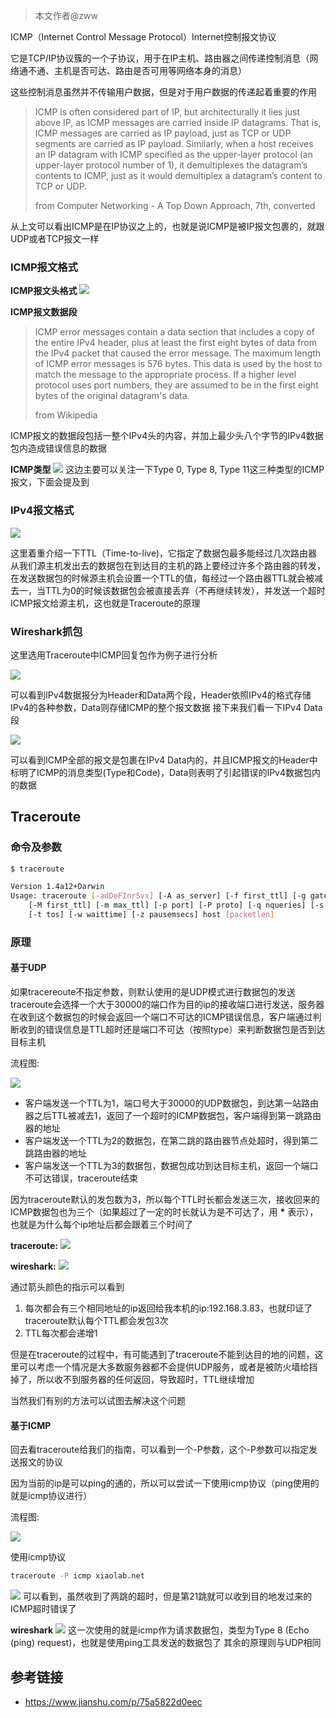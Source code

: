 > 本文作者@zww

ICMP（Internet Control Message Protocol）Internet控制报文协议

它是TCP/IP协议簇的一个子协议，用于在IP主机、路由器之间传递控制消息（网络通不通、主机是否可达、路由是否可用等网络本身的消息）

这些控制消息虽然并不传输用户数据，但是对于用户数据的传递起着重要的作用

> ICMP is often considered part of IP, but architecturally it lies just above IP, as ICMP messages are carried inside IP datagrams. That is, ICMP messages are carried as IP payload, just as TCP or UDP segments are carried as IP payload. Similarly, when a host receives an IP datagram with ICMP specified as the upper-layer protocol (an upper-layer protocol number of 1), it demultiplexes the datagram’s contents to ICMP, just as it would demultiplex a datagram’s content to TCP or UDP.
>
> from Computer Networking - A Top Down Approach, 7th, converted

从上文可以看出ICMP是在IP协议之上的，也就是说ICMP是被IP报文包裹的，就跟UDP或者TCP报文一样

### ICMP报文格式

**ICMP报文头格式**
![](img/icmp/1.png)

**ICMP报文数据段**
> ICMP error messages contain a data section that includes a copy of the entire IPv4 header, plus at least the first eight bytes of data from the IPv4 packet that caused the error message. The maximum length of ICMP error messages is 576 bytes. This data is used by the host to match the message to the appropriate process. If a higher level protocol uses port numbers, they are assumed to be in the first eight bytes of the original datagram's data.
>
> from Wikipedia

ICMP报文的数据段包括一整个IPv4头的内容，并加上最少头八个字节的IPv4数据包内造成错误信息的数据

**ICMP类型**
![](img/icmp/10.png)
这边主要可以关注一下Type 0, Type 8, Type 11这三种类型的ICMP报文，下面会提及到

### IPv4报文格式

![](img/icmp/2.png)

这里着重介绍一下TTL（Time-to-live)，它指定了数据包最多能经过几次路由器
从我们源主机发出去的数据包在到达目的主机的路上要经过许多个路由器的转发，在发送数据包的时候源主机会设置一个TTL的值，每经过一个路由器TTL就会被减去一，当TTL为0的时候该数据包会被直接丢弃（不再继续转发），并发送一个超时ICMP报文给源主机，这也就是Traceroute的原理

### Wireshark抓包

这里选用Traceroute中ICMP回复包作为例子进行分析

![](img/icmp/3.png)

可以看到IPv4数据报分为Header和Data两个段，Header依照IPv4的格式存储IPv4的各种参数，Data则存储ICMP的整个报文数据
接下来我们看一下IPv4 Data段

![](img/icmp/4.png)

可以看到ICMP全部的报文是包裹在IPv4 Data内的，并且ICMP报文的Header中标明了ICMP的消息类型(Type和Code)，Data则表明了引起错误的IPv4数据包内的数据

## Traceroute 

### 命令及参数

```sh
$ traceroute

Version 1.4a12+Darwin
Usage: traceroute [-adDeFInrSvx] [-A as_server] [-f first_ttl] [-g gateway] [-i iface]
	[-M first_ttl] [-m max_ttl] [-p port] [-P proto] [-q nqueries] [-s src_addr]
	[-t tos] [-w waittime] [-z pausemsecs] host [packetlen]
``` 

### 原理

#### 基于UDP

如果tracereoute不指定参数，则默认使用的是UDP模式进行数据包的发送
traceroute会选择一个大于30000的端口作为目的ip的接收端口进行发送，服务器在收到这个数据包的时候会返回一个端口不可达的ICMP错误信息，客户端通过判断收到的错误信息是TTL超时还是端口不可达（按照type）来判断数据包是否到达目标主机

流程图: 

![](img/icmp/5.png)

* 客户端发送一个TTL为1，端口号大于30000的UDP数据包，到达第一站路由器之后TTL被减去1，返回了一个超时的ICMP数据包，客户端得到第一跳路由器的地址
* 客户端发送一个TTL为2的数据包，在第二跳的路由器节点处超时，得到第二跳路由器的地址
* 客户端发送一个TTL为3的数据包，数据包成功到达目标主机，返回一个端口不可达错误，traceroute结束

因为traceroute默认的发包数为3，所以每个TTL时长都会发送三次，接收回来的ICMP数据包也为三个（如果超过了一定的时长就认为是不可达了，用 **\*** 表示），也就是为什么每个ip地址后都会跟着三个时间了

**traceroute:**
![](img/icmp/6.png)

**wireshark:**
![](img/icmp/7.png)

通过箭头颜色的指示可以看到
1. 每次都会有三个相同地址的ip返回给我本机的ip:192.168.3.83，也就印证了traceroute默认每个TTL都会发包3次
2. TTL每次都会递增1

但是在traceroute的过程中，有可能遇到了traceroute不能到达目的地的问题，这里可以考虑一个情况是大多数服务器都不会提供UDP服务，或者是被防火墙给挡掉了，所以收不到服务器的任何返回，导致超时，TTL继续增加

当然我们有别的方法可以试图去解决这个问题

#### 基于ICMP

回去看traceroute给我们的指南，可以看到一个-P参数，这个-P参数可以指定发送报文的协议

因为当前的ip是可以ping的通的，所以可以尝试一下使用icmp协议（ping使用的就是icmp协议进行）

流程图:

![](img/icmp/11.png)

使用icmp协议
``` sh
traceroute -P icmp xiaolab.net
```

![](img/icmp/8.png)
可以看到，虽然收到了两跳的超时，但是第21跳就可以收到目的地发过来的ICMP超时错误了

**wireshark**
![](img/icmp/9.png)
这一次使用的就是icmp作为请求数据包，类型为Type 8 (Echo (ping) request)，也就是使用ping工具发送的数据包了
其余的原理则与UDP相同

## 参考链接

* https://www.jianshu.com/p/75a5822d0eec
